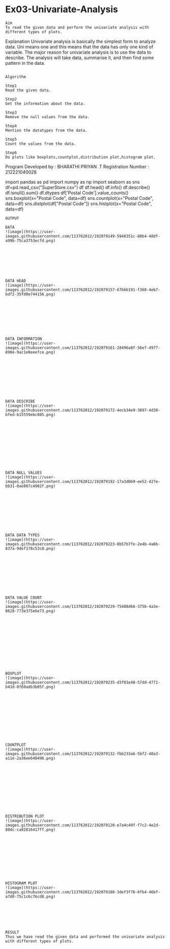# Ex03-Univariate-Analysis
~~~
Aim
To read the given data and perform the univariate analysis with different types of plots.

~~~

Explanation
Univariate analysis is basically the simplest form to analyze data. Uni means one and this means that the data has only one kind of variable. The major reason for univariate analysis is to use the data to describe. The analysis will take data, summarise it, and then find some pattern in the data.


~~~

Algorithm

Step1
Read the given data.

Step2
Get the information about the data.

Step3
Remove the null values from the data.

Step4
Mention the datatypes from the data.

Step5
Count the values from the data.

Step6
Do plots like boxplots,countplot,distribution plot,histogram plot.

~~~

Program
Developed by : BHARATHI PRIYAN .T
Registration Number : 212221040028


import pandas as pd
import numpy as np
import seaborn as sns
df=pd.read_csv("SuperStore.csv")
df
df.head()
df.info()
df.describe()
df.isnull().sum()
df.dtypes
df['Postal Code'].value_counts()
sns.boxplot(x="Postal Code", data=df)
sns.countplot(x="Postal Code", data=df)
sns.distplot(df["Postal Code"])
sns.histplot(x="Postal Code", data=df)

~~~
OUTPUT

DATA
![image](https://user-images.githubusercontent.com/113762012/192079149-5948351c-88b4-48df-a99b-75ca3753ecfd.png)








DATA HEAD
![image](https://user-images.githubusercontent.com/113762012/192079157-67b6b191-f368-4eb7-bdf2-35fd0e744156.png)









DATA INFORMATION
![image](https://user-images.githubusercontent.com/113762012/192079161-28496a8f-56ef-4977-890e-9ac1e0eeefce.png)










DATA DESCRIBE
![image](https://user-images.githubusercontent.com/113762012/192079172-4ecb34e9-3897-4d38-bfed-b15559ebc885.png)












DATA NULL VALUES
![image](https://user-images.githubusercontent.com/113762012/192079192-17a3d0b9-ee52-427e-bb31-0ae807c4902f.png)










DATA DATA TYPES
![image](https://user-images.githubusercontent.com/113762012/192079223-8b57b7fe-2e4b-4a6b-837a-9def178c53c8.png)










DATA VALUE COUNT
![image](https://user-images.githubusercontent.com/113762012/192079229-75408d66-3756-4a3e-8628-773e375e6e73.png)













BOXPLOT
![image](https://user-images.githubusercontent.com/113762012/192079235-d3f01e48-57dd-4771-b43d-0f69adb3b05f.png)












COUNTPLOT
![image](https://user-images.githubusercontent.com/113762012/192079132-fbb233a6-5bf2-40a3-a11e-2a36ee648496.png)












DISTRIBUTION PLOT
![image](https://user-images.githubusercontent.com/113762012/192079120-e7a4c49f-f7c2-4e2d-80dc-ca82816417ff.png)











HISTOGRAM PLOT
![image](https://user-images.githubusercontent.com/113762012/192079108-3def3f76-6fb4-46bf-a7d8-75c1c6c76cd8.png)







RESULT
Thus we have read the given data and performed the univariate analysis with different types of plots.

